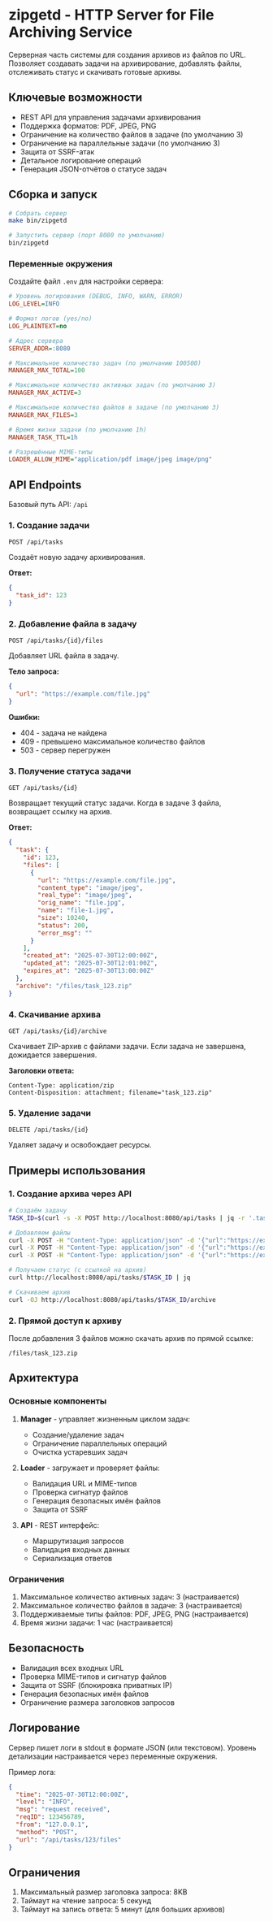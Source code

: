 # zipgetd - HTTP Server for File Archiving Service

Серверная часть системы для создания архивов из файлов по URL. Позволяет создавать задачи на архивирование, добавлять файлы, отслеживать статус и скачивать готовые архивы.

## Ключевые возможности

- REST API для управления задачами архивирования
- Поддержка форматов: PDF, JPEG, PNG
- Ограничение на количество файлов в задаче (по умолчанию 3)
- Ограничение на параллельные задачи (по умолчанию 3)
- Защита от SSRF-атак
- Детальное логирование операций
- Генерация JSON-отчётов о статусе задач

## Сборка и запуск

```sh
# Собрать сервер
make bin/zipgetd

# Запустить сервер (порт 8080 по умолчанию)
bin/zipgetd
```

### Переменные окружения

Создайте файл `.env` для настройки сервера:

```ini
# Уровень логирования (DEBUG, INFO, WARN, ERROR)
LOG_LEVEL=INFO

# Формат логов (yes/no)
LOG_PLAINTEXT=no

# Адрес сервера
SERVER_ADDR=:8080

# Максимальное количество задач (по умолчанию 100500)
MANAGER_MAX_TOTAL=100

# Максимальное количество активных задач (по умолчанию 3)
MANAGER_MAX_ACTIVE=3

# Максимальное количество файлов в задаче (по умолчанию 3)
MANAGER_MAX_FILES=3

# Время жизни задачи (по умолчанию 1h)
MANAGER_TASK_TTL=1h

# Разрешённые MIME-типы
LOADER_ALLOW_MIME="application/pdf image/jpeg image/png"
```

## API Endpoints

Базовый путь API: `/api`

### 1. Создание задачи

`POST /api/tasks`

Создаёт новую задачу архивирования.

**Ответ:**
```json
{
  "task_id": 123
}
```

### 2. Добавление файла в задачу

`POST /api/tasks/{id}/files`

Добавляет URL файла в задачу.

**Тело запроса:**
```json
{
  "url": "https://example.com/file.jpg"
}
```

**Ошибки:**
- 404 - задача не найдена
- 409 - превышено максимальное количество файлов
- 503 - сервер перегружен

### 3. Получение статуса задачи

`GET /api/tasks/{id}`

Возвращает текущий статус задачи. Когда в задаче 3 файла, возвращает ссылку на архив.

**Ответ:**
```json
{
  "task": {
    "id": 123,
    "files": [
      {
        "url": "https://example.com/file.jpg",
        "content_type": "image/jpeg",
        "real_type": "image/jpeg",
        "orig_name": "file.jpg",
        "name": "file-1.jpg",
        "size": 10240,
        "status": 200,
        "error_msg": ""
      }
    ],
    "created_at": "2025-07-30T12:00:00Z",
    "updated_at": "2025-07-30T12:01:00Z",
    "expires_at": "2025-07-30T13:00:00Z"
  },
  "archive": "/files/task_123.zip"
}
```

### 4. Скачивание архива

`GET /api/tasks/{id}/archive`

Скачивает ZIP-архив с файлами задачи. Если задача не завершена, дожидается завершения.

**Заголовки ответа:**
```
Content-Type: application/zip
Content-Disposition: attachment; filename="task_123.zip"
```

### 5. Удаление задачи

`DELETE /api/tasks/{id}`

Удаляет задачу и освобождает ресурсы.

## Примеры использования

### 1. Создание архива через API

```sh
# Создаём задачу
TASK_ID=$(curl -s -X POST http://localhost:8080/api/tasks | jq -r '.task_id')

# Добавляем файлы
curl -X POST -H "Content-Type: application/json" -d '{"url":"https://example.com/file1.jpg"}' http://localhost:8080/api/tasks/$TASK_ID/files
curl -X POST -H "Content-Type: application/json" -d '{"url":"https://example.com/file2.pdf"}' http://localhost:8080/api/tasks/$TASK_ID/files
curl -X POST -H "Content-Type: application/json" -d '{"url":"https://example.com/file3.png"}' http://localhost:8080/api/tasks/$TASK_ID/files

# Получаем статус (с ссылкой на архив)
curl http://localhost:8080/api/tasks/$TASK_ID | jq

# Скачиваем архив
curl -OJ http://localhost:8080/api/tasks/$TASK_ID/archive
```

### 2. Прямой доступ к архиву

После добавления 3 файлов можно скачать архив по прямой ссылке:
```
/files/task_123.zip
```

## Архитектура

### Основные компоненты

1. **Manager** - управляет жизненным циклом задач:
   - Создание/удаление задач
   - Ограничение параллельных операций
   - Очистка устаревших задач

2. **Loader** - загружает и проверяет файлы:
   - Валидация URL и MIME-типов
   - Проверка сигнатур файлов
   - Генерация безопасных имён файлов
   - Защита от SSRF

3. **API** - REST интерфейс:
   - Маршрутизация запросов
   - Валидация входных данных
   - Сериализация ответов

### Ограничения

1. Максимальное количество активных задач: 3 (настраивается)
2. Максимальное количество файлов в задаче: 3 (настраивается)
3. Поддерживаемые типы файлов: PDF, JPEG, PNG (настраивается)
4. Время жизни задачи: 1 час (настраивается)

## Безопасность

- Валидация всех входных URL
- Проверка MIME-типов и сигнатур файлов
- Защита от SSRF (блокировка приватных IP)
- Генерация безопасных имён файлов
- Ограничение размера заголовков запросов

## Логирование

Сервер пишет логи в stdout в формате JSON (или текстовом). Уровень детализации настраивается через переменные окружения.

Пример лога:
```json
{
  "time": "2025-07-30T12:00:00Z",
  "level": "INFO",
  "msg": "request received",
  "reqID": 123456789,
  "from": "127.0.0.1",
  "method": "POST",
  "url": "/api/tasks/123/files"
}
```

## Ограничения

1. Максимальный размер заголовка запроса: 8KB
2. Таймаут на чтение запроса: 5 секунд
3. Таймаут на запись ответа: 5 минут (для больших архивов)
